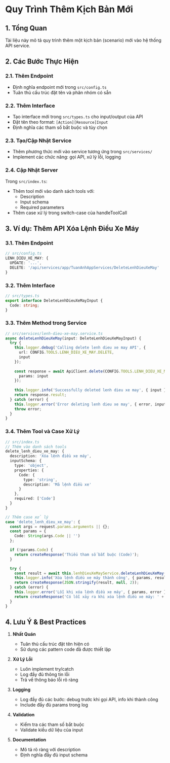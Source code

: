 # Quy Trình Thêm Kịch Bản Mới

## 1. Tổng Quan
Tài liệu này mô tả quy trình thêm một kịch bản (scenario) mới vào hệ thống API service.

## 2. Các Bước Thực Hiện

### 2.1. Thêm Endpoint
- Định nghĩa endpoint mới trong `src/config.ts`
- Tuân thủ cấu trúc đặt tên và phân nhóm có sẵn

### 2.2. Thêm Interface
- Tạo interface mới trong `src/types.ts` cho input/output của API
- Đặt tên theo format: `[Action][Resource]Input`
- Định nghĩa các tham số bắt buộc và tùy chọn

### 2.3. Tạo/Cập Nhật Service
- Thêm phương thức mới vào service tương ứng trong `src/services/`
- Implement các chức năng: gọi API, xử lý lỗi, logging

### 2.4. Cập Nhật Server
Trong `src/index.ts`:
- Thêm tool mới vào danh sách tools với:
  + Description
  + Input schema
  + Required parameters
- Thêm case xử lý trong switch-case của handleToolCall

## 3. Ví dụ: Thêm API Xóa Lệnh Điều Xe Máy

### 3.1. Thêm Endpoint
```typescript
// src/config.ts
LENH_DIEU_XE_MAY: {
  UPDATE: '...',
  DELETE: '/api/services/app/TuanAnhAppServices/DeleteLenhDieuXeMay'
}
```

### 3.2. Thêm Interface
```typescript
// src/types.ts
export interface DeleteLenhDieuXeMayInput {
  Code: string;
}
```

### 3.3. Thêm Method trong Service
```typescript
// src/services/lenh-dieu-xe-may.service.ts
async deleteLenhDieuXeMay(input: DeleteLenhDieuXeMayInput) {
  try {
    this.logger.debug('Calling delete lenh dieu xe may API', {
      url: CONFIG.TOOLS.LENH_DIEU_XE_MAY.DELETE,
      input
    });
    
    const response = await ApiClient.delete(CONFIG.TOOLS.LENH_DIEU_XE_MAY.DELETE, {
      params: input
    });
    
    this.logger.info('Successfully deleted lenh dieu xe may', { input });
    return response.result;
  } catch (error) {
    this.logger.error('Error deleting lenh dieu xe may', { error, input });
    throw error;
  }
}
```

### 3.4. Thêm Tool và Case Xử Lý
```typescript
// src/index.ts
// Thêm vào danh sách tools
delete_lenh_dieu_xe_may: {
  description: 'Xóa lệnh điều xe máy',
  inputSchema: {
    type: 'object',
    properties: {
      Code: {
        type: 'string',
        description: 'Mã lệnh điều xe'
      }
    },
    required: ['Code']
  }
}

// Thêm case xử lý
case 'delete_lenh_dieu_xe_may': {
  const args = request.params.arguments || {};
  const params = {
    Code: String(args.Code || '')
  };

  if (!params.Code) {
    return createResponse('Thiếu tham số bắt buộc (Code)');
  }

  try {
    const result = await this.lenhDieuXeMayService.deleteLenhDieuXeMay(params);
    this.logger.info('Xóa lệnh điều xe máy thành công', { params, result });
    return createResponse(JSON.stringify(result, null, 2));
  } catch (error) {
    this.logger.error('Lỗi khi xóa lệnh điều xe máy', { params, error });
    return createResponse('Có lỗi xảy ra khi xóa lệnh điều xe máy: ' + error);
  }
}
```

## 4. Lưu Ý & Best Practices

1. **Nhất Quán**
   - Tuân thủ cấu trúc đặt tên hiện có
   - Sử dụng các pattern code đã được thiết lập

2. **Xử Lý Lỗi**
   - Luôn implement try/catch
   - Log đầy đủ thông tin lỗi
   - Trả về thông báo lỗi rõ ràng

3. **Logging**
   - Log đầy đủ các bước: debug trước khi gọi API, info khi thành công
   - Include đầy đủ params trong log

4. **Validation**
   - Kiểm tra các tham số bắt buộc
   - Validate kiểu dữ liệu của input

5. **Documentation**
   - Mô tả rõ ràng với description
   - Định nghĩa đầy đủ input schema

